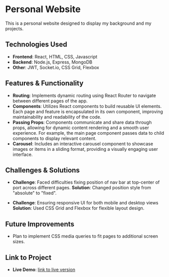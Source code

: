 # Personal Website
This is a personal website designed to display my background and my projects.

## Technologies Used  
- **Frontend**: React, HTML, CSS, Javascript
- **Backend**: Node.js, Express, MongoDB  
- **Other**: JWT, Socket.io, CSS Grid, Flexbox

## Features & Functionality  
- **Routing**: Implements dynamic routing using React Router to navigate between different pages of the app.
- **Components**: Utilizes React components to build reusable UI elements. Each page and feature is encapsulated in its own component, improving maintainability and readability of the code.
- **Passing Props**: Components communicate and share data through props, allowing for dynamic content rendering and a smooth user experience. For example, the main page component passes data to child components to display relevant content.
- **Carousel**: Includes an interactive carousel component to showcase images or items in a sliding format, providing a visually engaging user interface.

## Challenges & Solutions  
- **Challenge**: Faced difficulties fixing position of nav bar at top-center of port across different pages.
  **Solution**: Changed position style from "absolute" to "fixed".

- **Challenge**: Ensuring responsive UI for both mobile and desktop views  
  **Solution**: Used CSS Grid and Flexbox for flexible layout design.

## Future Improvements  
- Plan to implement CSS media queries to fit pages to additional screen sizes.

## Link to Project  
- **Live Demo**: [link to live version](https://and-cuau.github.io/PersonalWebsite/#/home)
